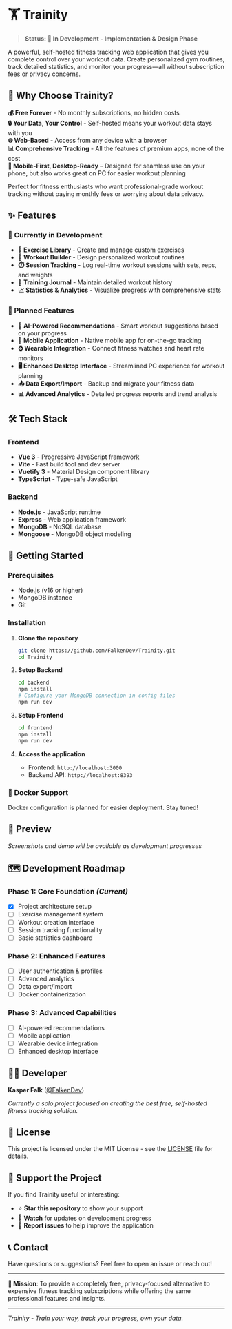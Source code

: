 # 🏋️ Trainity

> **Status: 🚧 In Development - Implementation & Design Phase**

A powerful, self-hosted fitness tracking web application that gives you complete control over your workout data. Create personalized gym routines, track detailed statistics, and monitor your progress—all without subscription fees or privacy concerns.

## 🎯 Why Choose Trainity?

**💰 Free Forever** - No monthly subscriptions, no hidden costs  
**🔒 Your Data, Your Control** - Self-hosted means your workout data stays with you  
**🌐 Web-Based** - Access from any device with a browser  
**📊 Comprehensive Tracking** - All the features of premium apps, none of the cost  
**📱 Mobile-First, Desktop-Ready** – Designed for seamless use on your phone, but also works great on PC for easier workout planning

Perfect for fitness enthusiasts who want professional-grade workout tracking without paying monthly fees or worrying about data privacy.

## ✨ Features

### 🔄 Currently in Development

- **📝 Exercise Library** - Create and manage custom exercises
- **🏃 Workout Builder** - Design personalized workout routines
- **⏱️ Session Tracking** - Log real-time workout sessions with sets, reps, and weights
- **📖 Training Journal** - Maintain detailed workout history
- **📈 Statistics & Analytics** - Visualize progress with comprehensive stats

### 🚀 Planned Features

- **🤖 AI-Powered Recommendations** - Smart workout suggestions based on your progress
- **📱 Mobile Application** - Native mobile app for on-the-go tracking
- **⌚ Wearable Integration** - Connect fitness watches and heart rate monitors
- **🖥️ Enhanced Desktop Interface** - Streamlined PC experience for workout planning
- **📤 Data Export/Import** - Backup and migrate your fitness data
- **📊 Advanced Analytics** - Detailed progress reports and trend analysis

## 🛠️ Tech Stack

### Frontend

- **Vue 3** - Progressive JavaScript framework
- **Vite** - Fast build tool and dev server
- **Vuetify 3** - Material Design component library
- **TypeScript** - Type-safe JavaScript

### Backend

- **Node.js** - JavaScript runtime
- **Express** - Web application framework
- **MongoDB** - NoSQL database
- **Mongoose** - MongoDB object modeling

## 🚀 Getting Started

### Prerequisites

- Node.js (v16 or higher)
- MongoDB instance
- Git

### Installation

1. **Clone the repository**

   ```bash
   git clone https://github.com/FalkenDev/Trainity.git
   cd Trainity
   ```

2. **Setup Backend**

   ```bash
   cd backend
   npm install
   # Configure your MongoDB connection in config files
   npm run dev
   ```

3. **Setup Frontend**

   ```bash
   cd frontend
   npm install
   npm run dev
   ```

4. **Access the application**
   - Frontend: `http://localhost:3000`
   - Backend API: `http://localhost:8393`

### 🐳 Docker Support

Docker configuration is planned for easier deployment. Stay tuned!

## 📸 Preview

_Screenshots and demo will be available as development progresses_

## 🗺️ Development Roadmap

### Phase 1: Core Foundation _(Current)_

- [x] Project architecture setup
- [ ] Exercise management system
- [ ] Workout creation interface
- [ ] Session tracking functionality
- [ ] Basic statistics dashboard

### Phase 2: Enhanced Features

- [ ] User authentication & profiles
- [ ] Advanced analytics
- [ ] Data export/import
- [ ] Docker containerization

### Phase 3: Advanced Capabilities

- [ ] AI-powered recommendations
- [ ] Mobile application
- [ ] Wearable device integration
- [ ] Enhanced desktop interface

## 👨‍💻 Developer

**Kasper Falk** ([@FalkenDev](https://github.com/FalkenDev))

_Currently a solo project focused on creating the best free, self-hosted fitness tracking solution._

## 📄 License

This project is licensed under the MIT License - see the [LICENSE](LICENSE) file for details.

## 🤝 Support the Project

If you find Trainity useful or interesting:

- ⭐ **Star this repository** to show your support
- 👀 **Watch** for updates on development progress
- 🐛 **Report issues** to help improve the application

## 📞 Contact

Have questions or suggestions? Feel free to open an issue or reach out!

---

**🎯 Mission**: To provide a completely free, privacy-focused alternative to expensive fitness tracking subscriptions while offering the same professional features and insights.

---

_Trainity - Train your way, track your progress, own your data._
